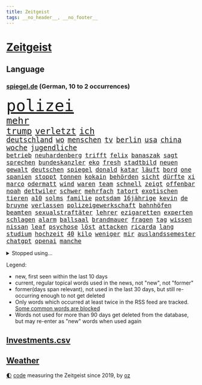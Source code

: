 ```yaml
---
title: Zeitgeist
tags: __no_header__, __no_footer__
---
```


# [Zeitgeist](https://oliz.io/zeitgeist/)

## Language

<h3><a href="https://www.spiegel.de" target="_blank">spiegel.de</a> (German, 10 to 2 occurrences)</h3>
<p style="font-family:monospace">
<span style="font-size:32pt"><a href="news_links.html#polizei" class="current">polizei</a></span>
<br>
<span style="font-size:19pt"><a href="news_links.html#mehr" class="current">mehr</a></span>
<br>
<span style="font-size:17pt"><a href="news_links.html#trump" class="current">trump</a></span>
<span style="font-size:17pt"><a href="news_links.html#verletzt" class="current">verletzt</a></span>
<span style="font-size:17pt"><a href="news_links.html#ich" class="current">ich</a></span>
<br>
<span style="font-size:14pt"><a href="news_links.html#deutschland" class="current">deutschland</a></span>
<span style="font-size:14pt"><a href="news_links.html#wo" class="current">wo</a></span>
<span style="font-size:14pt"><a href="news_links.html#menschen" class="current">menschen</a></span>
<span style="font-size:14pt"><a href="news_links.html#tv" class="current">tv</a></span>
<span style="font-size:14pt"><a href="news_links.html#berlin" class="current">berlin</a></span>
<span style="font-size:14pt"><a href="news_links.html#usa" class="current">usa</a></span>
<span style="font-size:14pt"><a href="news_links.html#china" class="current">china</a></span>
<span style="font-size:14pt"><a href="news_links.html#woche" class="current">woche</a></span>
<span style="font-size:14pt"><a href="news_links.html#jugendliche" class="current">jugendliche</a></span>
<br>
<span style="font-size:12pt"><a href="news_links.html#betrieb" class="current">betrieb</a></span>
<span style="font-size:12pt"><a href="news_links.html#neuhardenberg" class="new">neuhardenberg</a></span>
<span style="font-size:12pt"><a href="news_links.html#trifft" class="current">trifft</a></span>
<span style="font-size:12pt"><a href="news_links.html#felix" class="current">felix</a></span>
<span style="font-size:12pt"><a href="news_links.html#banaszak" class="new">banaszak</a></span>
<span style="font-size:12pt"><a href="news_links.html#sagt" class="current">sagt</a></span>
<span style="font-size:12pt"><a href="news_links.html#sprechen" class="current">sprechen</a></span>
<span style="font-size:12pt"><a href="news_links.html#bundeskanzler" class="current">bundeskanzler</a></span>
<span style="font-size:12pt"><a href="news_links.html#eko" class="new">eko</a></span>
<span style="font-size:12pt"><a href="news_links.html#fresh" class="new">fresh</a></span>
<span style="font-size:12pt"><a href="news_links.html#stadtbild" class="new">stadtbild</a></span>
<span style="font-size:12pt"><a href="news_links.html#neuen" class="current">neuen</a></span>
<span style="font-size:12pt"><a href="news_links.html#gewalt" class="current">gewalt</a></span>
<span style="font-size:12pt"><a href="news_links.html#deutschen" class="current">deutschen</a></span>
<span style="font-size:12pt"><a href="news_links.html#spiegel" class="current">spiegel</a></span>
<span style="font-size:12pt"><a href="news_links.html#donald" class="current">donald</a></span>
<span style="font-size:12pt"><a href="news_links.html#katar" class="current">katar</a></span>
<span style="font-size:12pt"><a href="news_links.html#läuft" class="current">läuft</a></span>
<span style="font-size:12pt"><a href="news_links.html#bord" class="current">bord</a></span>
<span style="font-size:12pt"><a href="news_links.html#one" class="current">one</a></span>
<span style="font-size:12pt"><a href="news_links.html#spanien" class="current">spanien</a></span>
<span style="font-size:12pt"><a href="news_links.html#stoppt" class="current">stoppt</a></span>
<span style="font-size:12pt"><a href="news_links.html#tonnen" class="current">tonnen</a></span>
<span style="font-size:12pt"><a href="news_links.html#kokain" class="current">kokain</a></span>
<span style="font-size:12pt"><a href="news_links.html#behörden" class="current">behörden</a></span>
<span style="font-size:12pt"><a href="news_links.html#sicht" class="current">sicht</a></span>
<span style="font-size:12pt"><a href="news_links.html#dürfte" class="current">dürfte</a></span>
<span style="font-size:12pt"><a href="news_links.html#xi" class="current">xi</a></span>
<span style="font-size:12pt"><a href="news_links.html#marco" class="current">marco</a></span>
<span style="font-size:12pt"><a href="news_links.html#odermatt" class="new">odermatt</a></span>
<span style="font-size:12pt"><a href="news_links.html#wind" class="current">wind</a></span>
<span style="font-size:12pt"><a href="news_links.html#waren" class="current">waren</a></span>
<span style="font-size:12pt"><a href="news_links.html#team" class="current">team</a></span>
<span style="font-size:12pt"><a href="news_links.html#schnell" class="current">schnell</a></span>
<span style="font-size:12pt"><a href="news_links.html#zeigt" class="current">zeigt</a></span>
<span style="font-size:12pt"><a href="news_links.html#offenbar" class="current">offenbar</a></span>
<span style="font-size:12pt"><a href="news_links.html#noah" class="current">noah</a></span>
<span style="font-size:12pt"><a href="news_links.html#dettwiler" class="new">dettwiler</a></span>
<span style="font-size:12pt"><a href="news_links.html#schwer" class="current">schwer</a></span>
<span style="font-size:12pt"><a href="news_links.html#mehrfach" class="current">mehrfach</a></span>
<span style="font-size:12pt"><a href="news_links.html#tatort" class="current">tatort</a></span>
<span style="font-size:12pt"><a href="news_links.html#exotischen" class="new">exotischen</a></span>
<span style="font-size:12pt"><a href="news_links.html#tieren" class="current">tieren</a></span>
<span style="font-size:12pt"><a href="news_links.html#a10" class="new">a10</a></span>
<span style="font-size:12pt"><a href="news_links.html#solms" class="new">solms</a></span>
<span style="font-size:12pt"><a href="news_links.html#familie" class="current">familie</a></span>
<span style="font-size:12pt"><a href="news_links.html#potsdam" class="current">potsdam</a></span>
<span style="font-size:12pt"><a href="news_links.html#16jährige" class="current">16jährige</a></span>
<span style="font-size:12pt"><a href="news_links.html#kevin" class="current">kevin</a></span>
<span style="font-size:12pt"><a href="news_links.html#de" class="current">de</a></span>
<span style="font-size:12pt"><a href="news_links.html#bruyne" class="new">bruyne</a></span>
<span style="font-size:12pt"><a href="news_links.html#verlassen" class="current">verlassen</a></span>
<span style="font-size:12pt"><a href="news_links.html#polizeigewerkschaft" class="new">polizeigewerkschaft</a></span>
<span style="font-size:12pt"><a href="news_links.html#bahnhöfen" class="current">bahnhöfen</a></span>
<span style="font-size:12pt"><a href="news_links.html#beamten" class="current">beamten</a></span>
<span style="font-size:12pt"><a href="news_links.html#sexualstraftäter" class="current">sexualstraftäter</a></span>
<span style="font-size:12pt"><a href="news_links.html#lehrer" class="current">lehrer</a></span>
<span style="font-size:12pt"><a href="news_links.html#ezigaretten" class="new">ezigaretten</a></span>
<span style="font-size:12pt"><a href="news_links.html#experten" class="current">experten</a></span>
<span style="font-size:12pt"><a href="news_links.html#schlagen" class="current">schlagen</a></span>
<span style="font-size:12pt"><a href="news_links.html#alarm" class="current">alarm</a></span>
<span style="font-size:12pt"><a href="news_links.html#ballsaal" class="new">ballsaal</a></span>
<span style="font-size:12pt"><a href="news_links.html#brandmauer" class="current">brandmauer</a></span>
<span style="font-size:12pt"><a href="news_links.html#fragen" class="current">fragen</a></span>
<span style="font-size:12pt"><a href="news_links.html#tag" class="current">tag</a></span>
<span style="font-size:12pt"><a href="news_links.html#wissen" class="current">wissen</a></span>
<span style="font-size:12pt"><a href="news_links.html#nissan" class="new">nissan</a></span>
<span style="font-size:12pt"><a href="news_links.html#leaf" class="current">leaf</a></span>
<span style="font-size:12pt"><a href="news_links.html#psychose" class="new">psychose</a></span>
<span style="font-size:12pt"><a href="news_links.html#löst" class="current">löst</a></span>
<span style="font-size:12pt"><a href="news_links.html#attacken" class="current">attacken</a></span>
<span style="font-size:12pt"><a href="news_links.html#ricarda" class="current">ricarda</a></span>
<span style="font-size:12pt"><a href="news_links.html#lang" class="current">lang</a></span>
<span style="font-size:12pt"><a href="news_links.html#studium" class="current">studium</a></span>
<span style="font-size:12pt"><a href="news_links.html#hochzeit" class="new">hochzeit</a></span>
<span style="font-size:12pt"><a href="news_links.html#40" class="current">40</a></span>
<span style="font-size:12pt"><a href="news_links.html#kilo" class="current">kilo</a></span>
<span style="font-size:12pt"><a href="news_links.html#weniger" class="current">weniger</a></span>
<span style="font-size:12pt"><a href="news_links.html#mir" class="current">mir</a></span>
<span style="font-size:12pt"><a href="news_links.html#auslandssemester" class="new">auslandssemester</a></span>
<span style="font-size:12pt"><a href="news_links.html#chatgpt" class="current">chatgpt</a></span>
<span style="font-size:12pt"><a href="news_links.html#openai" class="current">openai</a></span>
<span style="font-size:12pt"><a href="news_links.html#manche" class="current">manche</a></span>
</p>
<details>
<summary>Stopped using...</summary>
<p class="former" style="font-size:12pt">
beispiel(1830) bitte(1828) halle(1828) material(1828) nationen(1828) 2019(1827) 70(1827) führende(1827) rheinlandpfalz(1827) sicherheitsbehörden(1827) vergeblich(1827) abend(1826) geliefert(1826) philippinen(1826) sexuelle(1826) tödlicher(1826) flüchtlinge(1825) greifen(1825) persönliche(1825) termin(1825) verbieten(1825) verschwunden(1825) 300(1824) teilnehmen(1824) vergleich(1824) zurzeit(1824) 33(1823) altes(1823) dementiert(1823) dreimal(1823) mittelmeer(1823) alexej(1822) kanzleramt(1822) löste(1822) mario(1822) nawalny(1822) trennen(1822) unabhängige(1822) 10000(1821) endgültig(1821) massive(1821) 31(1820) allianz(1820) depressionen(1820) fdp(1820) obama(1820) produktion(1820) regt(1820) sekunden(1820) tötete(1820) verluste(1820) amerika(1819) athleten(1819) freiheit(1819) mörder(1819) online(1819) streitkräfte(1819) vorjahr(1819) gebaut(1818) jahrhundert(1818) null(1818) nutzte(1817) reißt(1817) aufgehoben(1816) schien(1816) verpassen(1816) weiterer(1816) standen(1815) vieler(1815) möglichst(1814) taiwan(1814) befreien(1812) erbe(1812) gestürzt(1812) zugelassen(1810) einschränkungen(1809) globale(1808) abgebrochen(1807) distanz(1806) schrecken(1805) garten(1804) katholischen(1804) hafen(1797) produziert(1795) hilfen(1794) einkommen(1792) popstar(1792) solchen(1792) fortsetzung(1791) schützt(1789) teilt(1786) staatlichen(1784) einblicke(1776) rache(1767) sammeln(1765) einfache(1755) berichtete(1735) carlos(1680) sahra(1679) wagenknecht(1679) rumänien(1649) spiegelreporter(1581) müll(1577) kuriose(1524) mike(1494) investiert(1492) gehälter(1487) halbes(1447) außenministerin(1438) luftwaffe(1432) unserem(1416) überwachung(1360) fluss(1311) unmittelbar(1307) bewusst(1289) schlamm(1256) umstände(1253) verhängnis(1252) lob(1221) verzeichnet(1192) erdbeben(1191) weitergehen(1183) fassungslos(1181) legal(1181) revolution(1175) island(1159) durchs(1156) schickte(1138) fliegt(1112) versehen(1098) rückstand(1088) deuten(1085) erfüllen(1079) außenpolitik(1077) billigt(1065) deutschlandticket(1044) steigern(1039) flogen(1037) überschritten(1024) heimische(1017) venedig(1012) demonstriert(1000) zwingt(998) alcaraz(988) islamistischen(985) vereinten(954) darmstadt(949) laden(942) hauptrolle(925) wohnen(925) mannheim(921) diplomatische(918) fühlte(893) vergeltung(889) auswirken(881) berühmtesten(880) schlagabtausch(871) psychische(867) schuldenbremse(845) rechtsextremer(844) zwischenfall(836) warnungen(828) stellenabbau(825) erderwärmung(822) stockt(821) nahostkonflikt(819) service(807) bewaffnete(806) wmtitel(806) nächster(801) chancenlos(784) ausnahmezustand(783) verkehrsunfall(782) völkermord(778) tisch(771) schwachen(770) besserung(759) comedian(751) belästigt(749) ausbruch(748) tatverdächtiger(737) attentat(719) stimmte(716) schmerzen(715) reagierten(714) bsw(697) beschuldigte(693) gespalten(679) bedrängnis(668) indischen(668) beklagen(664) größe(660) unwahrscheinlich(657) zeitalter(655) huthimiliz(650) umfangreiche(646) huthis(645) operation(640) mangelnde(637) wettkampf(632) briten(628) verwehrt(627) format(625) spiegelredakteur(625) verbündete(616) kontroversen(605) gerieten(591) wütet(591) rasch(589) wirtschaftskrise(587) stewart(585) unmöglich(585) möglichkeit(584) superstars(584) kreativ(581) höchstwert(576) gleiche(575) internen(575) stammen(573) marihuana(571) jamal(565) musiala(565) einblick(555) rechtsradikale(554) elefanten(549) ruhrgebiet(547) denkbar(546) ursachen(546) 44(542) akteure(538) flut(529) quartal(528) jessica(527) vorstellung(523) rechtsstreit(522) depression(520) rafael(520) besitzt(514) perfekt(513) sportlerinnen(511) gemessen(504) m(498) übel(497) feinde(494) ereignisse(492) laufbahn(487) urteile(482) bürgerinnen(474) wachsende(473) gleichen(471) kontinent(471) telefon(456) entsprechenden(453) anruf(451) erschüttern(451) inlandsgeheimdienst(442) vorgeschlagen(442) ahmed(436) zögern(434) nähert(430) jemen(426) nächstes(425) scheiterten(424) kriege(423) todesfälle(423) vermeidet(418) unabhängigkeit(414) astronomie(411) plattformen(411) 2011(410) anhaltende(407) ausgetauscht(406) fläche(406) parallelen(405) abgesetzt(402) parteifreund(398) baku(395) anzahl(392) einzelnen(392) tiefer(391) alex(390) zeitung(384) jordanien(380) spiegelrecherchen(379) psg(376) königreich(372) milizen(372) brett(361) zulasten(360) harmlos(359) seitenhieb(358) fische(357) option(357) amtsantritt(356) ukrainepolitik(356) erik(352) maler(352) ausgegeben(342) hauptdarsteller(342) schwärmt(342) unterschiedlichen(341) selbstbewusst(340) beliebter(339) heutige(339) kliniken(339) pyrotechnik(339) exchef(336) pedro(334) kongress(331) altkanzler(326) gavin(326) runden(326) schuh(325) traditionell(324) kürzen(323) 500000(321) beliebte(321) delegation(317) therapeuten(315) ministerien(312) versus(312) begehrt(311) gewinnerin(309) rechtsradikalen(307) ed(301) mobilität(301) sheeran(301) vereinigte(301) bezieht(300) verzicht(300) morddrohungen(297) bußgelder(294) spotify(293) zündet(292) absetzung(291) interessieren(291) konkurrent(291) nasa(291) adolf(289) dreh(289) bot(288) durcheinander(288) antrittsbesuch(287) bip(287) erschlagen(287) erwartete(287) verwirrung(287) alsharaa(282) vereinbart(282) winzige(282) empfehlen(280) kauflaune(280) gegenspieler(278) verlängern(277) freiwilligen(276) enthalten(272) slowene(272) bangkok(269) flugzeugabsturz(269) waldbrände(269) ruder(268) bewegte(267) rücksicht(267) skandale(266) trauerfeier(265) uran(265) regisseurin(264) menschengruppe(263) drücken(262) heidelberg(262) suchaktion(262) firewall(259) kälte(255) natostaaten(255) posts(254) gift(253) newsom(253) unterrichtet(252) spannung(251) großartigen(250) agentur(249) gerückt(249) patricia(249) wirtschaftlich(248) chemnitz(247) gedenkfeier(247) wappnet(246) sterne(244) pressefreiheit(242) auszuschließen(241) schärfer(241) transparenz(241) barcelonas(239) fatale(238) kanzleramtschef(237) liveanalyse(236) hang(235) verfügt(234) ekrem(232) entführung(230) griechischen(229) marie(229) #metoo(228) unterzahl(228) massenproteste(227) landesweit(226) parteifreunde(226) unterscheiden(226) übergangspräsident(226) moderner(225) bullshit(223) rechnungshof(222) onlinehändler(221) salzburg(219) river(218) rückzieher(217) trophäe(217) vergleiche(217) pascal(215) spiegeltalk(215) zweifelhafte(214) zecken(212) saturn(210) stemmen(210) freigang(209) beteiligte(208) wiederaufnahme(208) wüst(207) stach(206) stromausfall(206) 1860(205) galatasaray(205) kollidieren(205) beispiellosen(202) josé(202) taucher(202) diplomatischer(201) drohnenattacke(200) kürzer(200) heimatschutzministerin(199) tusk(199) 14jährigen(198) flügen(198) anzüge(196) erzeugen(196) gekippt(196) christine(194) indes(193) unangenehm(192) verfassungsgericht(191) einzigen(190) vermissten(190) abschnitt(189) anerkannt(189) disney(189) verabschiedete(189) anpassung(187) bergsteiger(187) netanyahuregierung(187) visa(187) memoiren(186) monatelangen(186) i̇mamoğlu(185) uskonzern(184) alexandria(183) jerusalem(183) mitbegründer(183) taiwans(183) einschränkung(182) ansagen(181) stich(181) wälder(181) harvard(180) aufreger(179) erika(178) lichtjahre(178) psychologische(178) wertvolle(178) erfindet(177) komplette(176) özel(176) prognose(175) hitzewellen(174) olympique(174) carrie(173) hoffmann(173) mischen(173) psychischen(173) brannten(172) bösen(172) flossen(172) gewissheit(171) tötungsdelikt(170) sprengt(169) traurige(169) sozialausgaben(168) umgehend(168) wohnungsmarkt(168) özgür(168) aufnahme(167) inspiriert(167) unruhen(166) weinen(166) wrack(166) neunjähriger(165) 110(164) 89jährige(164) regenfällen(164) überflutungen(164) ambitionierten(163) arm(163) hobby(163) thorsten(163) absichtlich(160) auftauchen(160) hindernis(160) telegram(160) unionspolitiker(160) algerien(159) arten(159) lästig(159) scharfen(159) schwersten(159) menendez(158) lokal(157) schränkt(157) 15jähriger(156) handelsabkommen(155) kremlsprecher(155) label(155) nordkoreas(155) trotzte(155) aß(154) gestiegenen(153) aggressiver(152) finde(152) kippt(152) kreuzfahrtschiff(152) usjustizministerium(152) hai(151) wilke(151) außergewöhnlichen(150) fremden(150) routen(150) ertrinkt(149) fed(149) verletzen(149) überdurchschnittlich(149) hatz(148) lola(148) mahmoud(148) türmen(148) jersey(147) schutzmaßnahmen(147) zugeschlagen(147) betrunken(146) einstufung(146) hektar(146) traditionsklub(146) ansturm(145) ankündigung(144) europäern(144) historischem(144) renten(144) sommerpause(144) ausfall(142) weiblicher(142) kindesmissbrauch(141) oppositionsführer(141) schlangen(141) rückläufig(140) wanderung(140) historikerin(139) promis(139) teamchef(139) ansage(138) exkanzler(138) kampfjet(138) harren(137) kampfflugzeuge(137) passierte(137) schwerdtner(137) 300000(136) doppelten(135) mieter(135) plötzlichen(135) regionalverkehr(135) typen(134) zeitfahren(134) gewalttätigen(133) fraglich(132) landschaft(132) syriens(132) variante(132) xatar(132) indischer(131) spielplan(131) 140(129) nachteile(129) schlägerei(129) madonna(128) registriert(128) verzweifeln(128) bedrohungslage(127) iranischer(127) picasso(127) unterbrechen(127) zwecke(127) kichips(126) timo(126) bahnverkehr(125) ermordung(125) kontrahenten(124) sorgerechtsstreit(124) ausbrechen(123) gekündigt(122) längeren(122) mannschaften(122) befürworten(121) gesinnung(121) lupe(121) koblenz(120) vermittlung(120) harvarduniversität(119) olympiasieger(119) senior(119) weltbühne(119) 2002(118) hellt(118) objekt(118) volksfest(118) brettspiele(117) mietpreisbremse(117) verbrauchern(117) chelsea(116) 23jährige(115) brigitte(115) demokrat(115) grundrechte(115) merlin(115) blatten(114) championsleaguesieger(114) drehbuch(114) betroffener(113) iaea(113) inbegriff(113) transfers(113) bergsturz(112) durchgeführt(112) stürmt(112) trainers(112) absicht(111) ausgibt(111) eruption(111) marseille(110) sprengung(110) wilders(110) lehre(109) mali(109) bestimmen(108) macrons(108) karol(107) lilly(107) mittelstand(107) nawrocki(107) ruhiger(107) bronze(106) küsten(106) pablo(106) magabewegung(105) neffe(105) altersgrenze(104) altersgrenzen(104) fäuste(104) amoklauf(103) ferieninsel(103) luca(103) daily(102) erzfeind(102) farken(102) harz(102) lissabon(102) mediamarkt(102) sydney(102) trinkt(102) ressort(101) 1500(100) aktiviert(100) erschreckend(99) militärhilfe(99) niederschläge(99) verwandt(99) rechner(98) dürren(97) oberleitung(97) ruffalo(97) verzweiflung(97) israelirankonflikt(96) lehmann(96) hetze(95) entweder(94) horror(94) santorini(94) angereichertes(92) geschäftsfrau(92) grenzübergang(92) nonnen(92) überaus(92) bewältigen(91) geschlecht(91) niger(91) onlinebetrug(91) 76jährige(90) dazugehörigen(90) diva(90) gremium(90) kloster(90) leitzins(90) linkenchefin(90) popkultur(90) staatsangehörige(90) vermittlerrolle(90) zuwanderern(90) alljährlichen(89) einwandern(89) hochsommer(89) look(89) nachzahlungen(89) aitana(87) bonmatí(87) bundeshaushalt(87) drogenhandel(87) exfußballstar(87) weltmeere(87) gmbh(86) tropische(86) zdfmoderatorin(86) abgestellte(85) bob(85) freihandelsabkommen(85) leuten(85) michelin(85) 26jährige(84) ardsendung(84) flügeln(84) freiburger(84) gedenkstätte(84) invasive(84) jerry(84) matthew(84) steuerte(84) tarifliche(84) todes(84) verknüpft(84) wirbelt(84) datenschützer(83) haushaltsplan(83) gewalttäter(82) notwendigen(82) unbewaffnete(82) windböen(82) österreicherin(82) bibliotheken(81) einzel(81) nils(81) mr(80) afghanischen(79) sozialkosten(79) südküste(79) berichteten(78) durchsuchen(78) konzernmutter(78) nordwesten(78) prostituierten(78) usmoderator(78) verfassungsrichter(78) beeindrucken(77) blaue(77) erkenne(77) generaldebatte(77) haushaltsdebatte(77) mischa(77) solidarisiert(77) sondersitzung(77) teleskop(77) virus(77) wehrte(77) aufsichtsgremium(76) profifußballer(76) schild(76) schlossen(76) aufklärungsflugzeug(75) erstem(75) kontaktierte(75) pegel(75) verrat(75) weltranglistenerste(75) bootsausflug(74) brisant(74) ertränkt(74) evenepoel(74) gesa(74) krause(74) kretschmer(74) remco(74) zugelegt(74) zulassung(74) 2036(73) arbeitnehmern(73) auffahrunfall(73) gelbe(73) neubau(73) praxen(73) richterkandidaten(73) grenzschützer(72) schaltete(72) abgestürzten(71) chinesischem(71) darknet(71) dumitru(71) gedauert(71) gunn(71) hektik(71) merke(71) superman(71) antiisraelischer(70) ereignissen(70) leichten(70) moulin(70) reinhardt(70) rouge(70) herausgefunden(69) vermittelte(69) wirecard(69) ecuador(68) enthüllen(68) lutz(68) saftige(68) spiegelanalyse(68) strahlkraft(68) verpuffen(68) weggesperrt(68) brandt(67) late(67) schlesinger(67) socialmediapost(67) spatenstich(67) ultrarechten(67) 95(66) anfängt(66) berüchtigter(66) eindringlinge(66) emil(66) livesendung(66) mutmaßliches(66) sharaa(66) achteinhalb(65) exklusive(65) gewidmet(65) halbjahr(65) lacher(65) rivalin(65) stützpunkt(65) taifun(65) tropensturm(65) unerwünschten(65) pausiert(64) schließung(64) spektakulärer(64) strategischen(64) titanic(64) videoüberwacht(64) barack(63) baumgart(63) begrüßen(63) gebremst(63) julija(63) nawalnaja(63) raumfahrtbehörde(63) rohstoffe(63) romanelli(63) teilerfolg(63) vereinfachen(63) anhalten(62) einbürgerungen(62) palästinaaktivisten(62) strike(62) 47jähriger(61) fußballweltmeister(61) putinfreund(61) athletinnen(60) briefe(60) fußfessel(60) professionellen(60) überqueren(60) ankündigungen(59) glass(59) peichl(59) theorie(59) unfallort(59) thailands(58) tragik(58) willy(58) wolke(58) ausnehmen(57) bookingcom(57) extremsportler(57) kugelbomben(57) ludwigshafen(57) luther(57) novum(57) peskow(57) pilotprojekt(57) rang(57) silvester(57) stichelt(57) wonder(57) 35jährige(56) 7000(56) ausgleichen(56) erwischen(56) fantasiert(56) gewürdigt(56) häufigsten(56) krankhaften(56) römische(56) techkonzern(56) angelaufen(55) bootsführer(55) pflegekosten(55) ständiger(55) tyler(55) usrapperin(55) exstaatschef(54) geförderten(54) jdcom(54) längste(54) verbrennen(54) zurückgeholt(54) exbndchef(53) gequält(53) kontrollierte(53) kostete(53) liebespaare(53) aalborg(52) andererseits(52) olympiabewerbung(52) gesamtwertung(51) kigenerierten(51) maike(51) steinschlag(51) vorleistung(51) bezeichnen(50) bundesstraße(50) dreckige(50) haltbar(50) netzbetreiber(50) palästinas(50) wohnort(50) abhalten(49) gebiete(49) kinoleinwand(49) leichtathletikwm(49) mitgerissen(49) schönheitsideale(49) welthandel(49) astronauten(48) bestellungen(48) einzusetzen(48) konzernspitze(48) kugelstoßen(48) kulisse(48) ludwigsburg(48) ogunleye(48) schulweg(48) sozialsysteme(48) tiefgreifende(48) yemisi(48) denis(47) khalil(47) palästinaaktivist(47) rechtsextremem(47) sotschi(47) ausstellungen(46) schwert(46) abschottung(45) anwesenden(45) auktionshaus(45) gründung(45) regierungsvertreter(45) shitstorm(45) abgewinnen(44) autorennen(44) beschwerte(44) erdmann(44) erfurter(44) erschütterungen(44) gender(44) kaleb(44) mecklenburg(44) verbrennungen(44) aufeinandertreffen(43) ausgewählte(43) leonie(43) mourinho(43) unosicherheitsrat(43) vergiftetes(43) behindert(42) crasht(42) einsteigen(42) jederzeit(42) zuwanderung(42) fossilien(41) gleichgewicht(41) katholischer(41) kulturkämpfer(41) wasserwerfer(41) verfassungstreue(40) wochenlanger(40) geschäftstüchtige(39) militärmanöver(39) schmücken(39) witwe(39) bombardements(38) quallen(38) rooney(38) strauchelt(38) wirbelsturm(38) candace(37) luftverschmutzung(37) owens(37) sicherheitsexperten(37) zod(37) 29jährige(36) angelina(36) exnationalspieler(36) hausfrau(36) jolie(36) mitbewohnerin(36) vorkommen(36) zweijähriger(36) achtlos(35) carl(35) nachtleben(35) rotterdam(35) saale(35) sozialismus(35) statisten(35) venezuelas(35) wirkungslos(35) ägyptens(35) dienstleister(34) einfangen(34) herzustellen(34) moskauer(34) norditalien(34) scherzt(34) sogenanntes(34) angemessene(33) bosnien(33) dodik(33) eröffneten(33) milorad(33) normalen(33) saisonbeginn(33) beschwichtigt(32) identifizieren(32) innenpolitisch(32) kunstwerke(32) samuel(32) unoexperten(32) wacht(32) gina(31) klarmoderatorin(31) lückenkemper(31) rtlshow(31) alltägliche(30) angedeutet(30) commerzbank(30) exportüberschuss(30) ifogeschäftsklimaindex(30) kinos(30) kulturzentrum(30) puste(30) schauspielstar(30) staatssekretär(30) unicredit(30) usgeschäft(30) eugen(29) gewaltiger(29) krokodile(29) unbekanntes(29) zentren(29) ernsthaft(28) paypal(28) spendenaufruf(28) strafbar(28) arizona(27) bestiegen(27) einzunehmen(27) fünfzigerjahre(27) geburtstagsfeier(27) jahreszeiten(27) neuigkeiten(27) regnet(27) seth(27) spieltag(27) betrugsmaschen(26) bundeswehrsoldaten(26) email(26) gabriel(26) pferden(26) potenziellen(26) rihanna(26) sanaa(26) 1993(25) ausgenutzt(25) crime(25) hensel(25) lyle(25) techfirmen(25) vergiftung(25) zerbrach(25) doppelte(24) entführte(24) erzielte(24) fanatischen(24) hausarzt(24) lenin(24) melbourne(24) armeechef(23) benachteiligt(23) karim(23) koalitionsstreit(23) promi(23) rimini(23) seilen(23) geschmäht(22) nachfolgerin(22) filderstadt(21) hoffenheim(21) jaguar(21) kirmes(21) rover(21) stromnetz(21) verbale(21) 02(20) falschparken(20) halfen(20) widersacher(20) überraschender(20) fluggäste(19) fossiler(19) gekentert(19) nrwministerpräsident(19) süffisanten(19) ableger(18) ag(18) anzuschnallen(18) forschungsinstitute(18) pünktlich(18) schwachem(18) talkshow(18) gekracht(17) manns(17) pension(17) psychologen(17) abwasser(16) detroit(16) elektrofachmärkte(16) grundsätzliches(16) jets(16) nikola(16) rekordwert(16) standstreifen(16) urinieren(16) wayne(16) eineinhalb(15) koffern(15) krankheitserreger(15) mahlzeit(15) nachbarin(15) stallorder(15) verwahrt(15) wohlsten(15) anhaltenden(14) erbschaft(14) formel1qualifying(14) guterres(14) innensenator(14) slowenien(14) unterrichten(14) astronautinnen(13) chp(13) daviscupkapitän(13) dopingspielen(13) dänemarks(13) eigenschaften(13) irritierenden(13) laufstegen(13) luigi(13) möhring(13) stichverletzungen(13) todesdrohungen(13) wotan(13) begründete(12) demut(12) gelegt(12) lebenslanger(12) rückfall(12) sportverbände(12) zusammengestellt(12) 210(11) anlauf(11) eingefroren(11) terminal(11) unberechenbar(11) unogeneralsekretär(11) usbotschafter(11) vorstellbar(11)
</p>
</details>
<p>Legend:
<ul>
<li><span class="new">new</span>, first seen within the last 10 days</li>
<li><span class="current">current</span>, regular topical words used in the news, not "new", not "former"</li>
<li><span class="former">former(days span relevant)</span>, not used in the last 30 days, but still re-occurring enough to not get deleted</li>
<li>Only words which occurred at least twice in the RSS feed are tracked. <a href="language/filters.py">Some common words are blocked</a></li>
<li>Words not used for more than 90 days get deleted from the database, but may re-enter as "new" words when used again</li>
</ul>
</p>

## [Investments](investments.html)[.csv](investments.csv)

## [Weather](weather.html)

<footer>
<a href="javascript:toggleTheme()" class="nav">🌓</a>
<a href="https://github.com/ooz/zeitgeist">code</a> measuring the Zeitgeist since 2019, by <a href="https://oliz.io">oz</a>
</footer>
